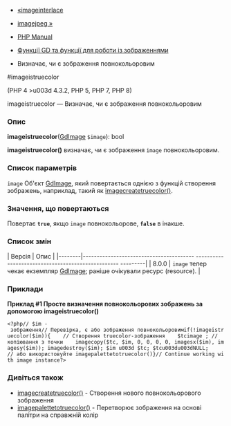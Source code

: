 - [«imageinterlace](function.imageinterlace.md)
- [imagejpeg »](function.imagejpeg.md)

- [PHP Manual](index.md)
- [Функції GD та функції для роботи із зображеннями](ref.image.md)
- Визначає, чи є зображення повнокольоровим

#imageistruecolor

(PHP 4 \>u003d 4.3.2, PHP 5, PHP 7, PHP 8)

imageistruecolor — Визначає, чи є зображення повнокольоровим

### Опис

**imageistruecolor**([GdImage](class.gdimage.md) `$image`): bool

**imageistruecolor()** визначає, чи є зображення `image`
повнокольоровим.

### Список параметрів

`image`
Об'єкт [GdImage](class.gdimage.md), який повертається однією з функцій
створення зображень, наприклад, такий як
[imagecreatetruecolor()](function.imagecreatetruecolor.md).

### Значення, що повертаються

Повертає **`true`**, якщо `image` повнокольорове, **`false`** в
інакше.

### Список змін

| Версія | Опис |
|--------|---------------------------------------- -------------------------------------------------- ---------|
| 8.0.0 | `image` тепер чекає екземпляр [GdImage](class.gdimage.md); раніше очікували ресурс (resource). |

### Приклади

**Приклад #1 Просте визначення повнокольорових зображень за допомогою
**imageistruecolor()****

` <?php// $im - зображення// Перевірка, є або зображення повнокольоровимif(!imageistruecolor($im)){    // Створення truecolor-зображення    $tcimage ; //копіювання з точки    imagecopy($tc, $im, 0, 0, 0, 0, imagesx($im), imagesy($im)); imagedestroy($im); $im u003d $tc; $tcu003du003dNULL; // або використовуйте imagepalettetotruecolor()}// Continue working with image instance?> `

### Дивіться також

- [imagecreatetruecolor()](function.imagecreatetruecolor.md) -
Створення нового повнокольорового зображення
- [imagepalettetotruecolor()](function.imagepalettetotruecolor.md) -
Перетворює зображення на основі палітри на справжній колір

